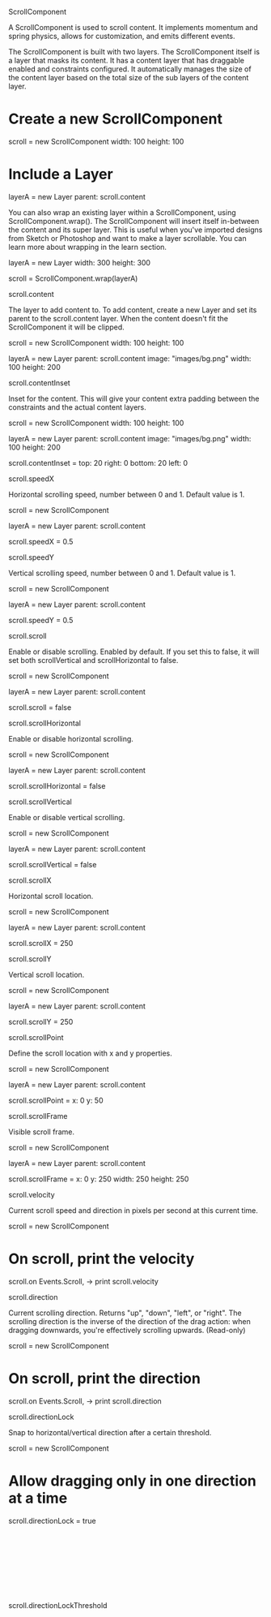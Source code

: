 ScrollComponent

A ScrollComponent is used to scroll content. It implements momentum and spring physics, allows for customization, and emits different events.

The ScrollComponent is built with two layers. The ScrollComponent itself is a layer that masks its content. It has a content layer that has draggable enabled and constraints configured. It automatically manages the size of the content layer based on the total size of the sub layers of the content layer.

# Create a new ScrollComponent 
scroll = new ScrollComponent
    width: 100
    height: 100
 
# Include a Layer 
layerA = new Layer
    parent: scroll.content

You can also wrap an existing layer within a ScrollComponent, using ScrollComponent.wrap(). The ScrollComponent will insert itself in-between the content and its super layer. This is useful when you've imported designs from Sketch or Photoshop and want to make a layer scrollable. You can learn more about wrapping in the learn section.

layerA = new Layer
    width: 300
    height: 300
 
scroll = ScrollComponent.wrap(layerA)

scroll.content <layer>

The layer to add content to. To add content, create a new Layer and set its parent to the scroll.content layer. When the content doesn't fit the ScrollComponent it will be clipped.

scroll = new ScrollComponent
    width: 100
    height: 100
 
layerA = new Layer
    parent: scroll.content
    image: "images/bg.png"
    width: 100
    height: 200

scroll.contentInset <object>

Inset for the content. This will give your content extra padding between the constraints and the actual content layers.

scroll = new ScrollComponent
    width: 100
    height: 100
 
layerA = new Layer
    parent: scroll.content
    image: "images/bg.png"
    width: 100
    height: 200
 
scroll.contentInset =
    top: 20
    right: 0
    bottom: 20
    left: 0

scroll.speedX <number>

Horizontal scrolling speed, number between 0 and 1. Default value is 1.

scroll = new ScrollComponent
 
layerA = new Layer
    parent: scroll.content 
 
scroll.speedX = 0.5

scroll.speedY <number>

Vertical scrolling speed, number between 0 and 1. Default value is 1.

scroll = new ScrollComponent
 
layerA = new Layer
    parent: scroll.content 
 
scroll.speedY = 0.5

scroll.scroll <boolean>

Enable or disable scrolling. Enabled by default. If you set this to false, it will set both scrollVertical and scrollHorizontal to false.

scroll = new ScrollComponent
 
layerA = new Layer
    parent: scroll.content
 
scroll.scroll = false

scroll.scrollHorizontal <boolean>

Enable or disable horizontal scrolling.

scroll = new ScrollComponent
 
layerA = new Layer
    parent: scroll.content
 
scroll.scrollHorizontal = false

scroll.scrollVertical <boolean>

Enable or disable vertical scrolling.

scroll = new ScrollComponent
 
layerA = new Layer
    parent: scroll.content
 
scroll.scrollVertical = false

scroll.scrollX <number>

Horizontal scroll location.

scroll = new ScrollComponent
 
layerA = new Layer
    parent: scroll.content
 
scroll.scrollX = 250

scroll.scrollY <number>

Vertical scroll location.

scroll = new ScrollComponent
 
layerA = new Layer
    parent: scroll.content 
 
scroll.scrollY = 250

scroll.scrollPoint <object>

Define the scroll location with x and y properties.

scroll = new ScrollComponent
 
layerA = new Layer
    parent: scroll.content
 
scroll.scrollPoint =
    x: 0
    y: 50

scroll.scrollFrame <object>

Visible scroll frame.

scroll = new ScrollComponent
 
layerA = new Layer
    parent: scroll.content
 
scroll.scrollFrame =
    x: 0
    y: 250
    width: 250
    height: 250

scroll.velocity <number>

Current scroll speed and direction in pixels per second at this current time.

scroll = new ScrollComponent
 
# On scroll, print the velocity 
scroll.on Events.Scroll, ->
    print scroll.velocity

scroll.direction <string>

Current scrolling direction. Returns "up", "down", "left", or "right". The scrolling direction is the inverse of the direction of the drag action: when dragging downwards, you're effectively scrolling upwards. (Read-only)

scroll = new ScrollComponent
 
# On scroll, print the direction 
scroll.on Events.Scroll, ->
    print scroll.direction

scroll.directionLock <boolean>

Snap to horizontal/vertical direction after a certain threshold.

scroll = new ScrollComponent
 
# Allow dragging only in one direction at a time 
scroll.directionLock = true

scroll.directionLockThreshold <object>

The thresholds for lock directions. The x and y values represent the distance you can drag in a certain direction before it starts locking.

scroll = new ScrollComponent
 
# Snap horizontally after dragging 50px 
# Snap vertically instantly 
scroll.directionLock = true
 
scroll.directionLockThreshold =
    x: 50
    y: 0

scroll.angle <number>

Current scrolling angle (in degrees). The scrolling angle is the inverse of the direction of the drag action: when dragging downwards, you're effectively scrolling upwards. (Read-only)

scroll = new ScrollComponent
 
# On scroll, print the angle 
scroll.on Events.Scroll, ->
    print scroll.angle

scroll.isDragging <boolean>

Whether the layer is currently being dragged (returns false when animating). (Read-only)

scroll = new ScrollComponent
 
# Check if the layer is being dragged 
scroll.onMove ->
    print scroll.isDragging

scroll.isMoving <boolean>

Whether the content is currently moving, either by dragging or by a momentum/bounce animation. (Read-only)

scroll = new ScrollComponent
 
# Check if the layer is moving 
scroll.onMove ->
    print scroll.isMoving

scroll.closestContentLayer(originX, originY)

Get the layer closest to the ScrollComponent, depending on the defined origin. The origin is defined as numbers between 0 and 1, where (0,0) is the top-left corner, (0.5, 0.5) the center, and (1,1) the bottom-right corner.

The default values are (0,0). This means that it calculates the distance from the top-left of the ScrollComponent to the top-left of the content layers.

scroll = new ScrollComponent
 
# Create content layers 
layerA = new Layer
    parent: scroll.content
    name: "layerA"
    x: 0
    y: 0
 
layerB = new Layer
    parent: scroll.content
    name: "layerB"
    x: 50
    y: 50
 
# Get the Layer of which the center point is closest 
# to the center point of the ScrollComponent 
print scroll.closestContentLayer(0.5, 0.5)

scroll.closestContentLayerForScrollPoint(originX, originY)

Get the content layer closest to a specific point.

scroll = new ScrollComponent
 
# Create content layers 
layerA = new Layer
    parent: scroll.content
    name: "layerA"
    x: 0
    y: 0
 
layerB = new Layer
    parent: scroll.content
    name: "layerB"
    x: 50
    y: 50
 
# Get the layer of which the top-left 
# corner is closest to x: 50, y: 25 
print scroll.closestContentLayerForScrollPoint(
    x: 50
    y: 25
)
 
# Returns layerB 

You can adjust the origin values to define how the distance is calculated. The default values are (0,0). This means that it calculates the distance from the top-left of the ScrollComponent to the top-left of the content layers.

scroll = new ScrollComponent
 
# Create content layers 
layerA = new Layer
    parent: scroll.content
    name: "layerA"
    x: 0
    y: 0
 
 
layerB = new Layer
    parent: scroll.content
    name: "layerB"
    x: 50
    y: 50
 
# With the origins set to the center, 
# layerA becomes the closest 
print scroll.closestContentLayerForScrollPoint({ x: 50, y: 25 }, 0.5, 0.5)
 
# Returns layerA 

scroll.scrollToPoint(point, animate, animationOptions)

Scroll to a specific point, optionally animating.

Arguments

point — An object with x and y properties.
animate — A boolean, set to true by default. (Optional)
animationOptions — An object with curve, time, delay and repeat properties. (Optional)
scroll = new ScrollComponent
 
# Scroll content to x: 200, y: 100 
scroll.scrollToPoint(
    x: 200, y: 100
    true
    curve: "ease"
)
 
# Scroll very slowly 
scroll.scrollToPoint(
    x: 200, y: 100
    true
    curve: "ease", time: 10
)

scroll.scrollToLayer(layer, originX, originY, animate, animationOptions)

Scroll to a specific layer. You can only scroll to layers that are children of the scroll.content layer.

Arguments

layer — A layer object.
originX — A number between 0 and 1. (Optional)
originY — A number between 0 and 1. (Optional)
animate — A boolean, set to true by default. (Optional)
animationOptions — An object with curve, time, delay and repeat properties. (Optional)
# Create ScrollComponent 
scroll = new ScrollComponent
    width: 500
    height: 500
 
# Define Background 
layerA = new Layer
    x: 500
    y: 1000
    image: "bg.png"
    parent: scroll.content
 
# Scroll to this layer 
scrollerA = new Layer
    parent: scroll.content
 
scroll.scrollToLayer(scrollerA)

The originX and originY arguments define the point within the layer that will be scrolled to. The default values are 0,0 - which is the top-left corner.

scroll.scrollToLayer(
    layerA
    0.5, 0
    true
    time: 2
)

scroll.scrollToClosestLayer(originX, originY)

Scroll to the closest content layer, using the given origin. The default values are (0,0) which is the top-left corner, (0.5, 0.5) the center, and (1,1) the bottom-right corner.

Arguments

originX — A number between 0 and 1.
originY — A number between 0 and 1.
scroll = new ScrollComponent
 
layerA = new Layer
    parent: scroll.content
    x: 75
    y: 75
 
# Scroll to the center of layerA 
scroll.scrollToClosestLayer(0.5, 0.5)

scroll.mouseWheelEnabled <boolean>

Enable or disable scrolling with mousewheel. Disabled by default. When set to true, layers can be scrolled both by dragging and with the mouse.

scroll = new ScrollComponent
    width: 100
    height: 100
 
# Allow scrolling with mouse 
scroll.mouseWheelEnabled = true
 
layerA = new Layer
    parent: scroll.content
    image: "images/bg.png"
    width: 100
    height: 200

scroll.wrap(layer)

Wraps a layer within a new ScrollComponent. This is useful to create scrollable layers out of imported layers.

# Import files from Sketch 
sketch = Framer.Importer.load "imported/Scrollable"
 
# Wrap the "content" layer group 
scroll = ScrollComponent.wrap(sketch.content)

Now, scroll is the variable name of the ScrollComponent. This also automatically wraps your layer within a ScrollContent layer, which you can select to adjust certain properties like momentum, overdrag or bounce.

# Import files from Sketch 
sketch = Framer.Importer.load "imported/Scrollable"
 
# Wrap the "content" layer group 
scroll = ScrollComponent.wrap(sketch.content)
 
# Change scroll properties 
scroll.scrollHorizontal = false
scroll.speedY = 0.5
 
# Change scroll.content properties 
scroll.content.draggable.momentum = true
scroll.content.draggable.overdrag = false
scroll.content.draggable.bounce = false

scroll.updateContent()

Re-calculates and updates the size of the content and the dragging constraints. It also accounts for the contentInset.

If you're looking to change the size of your content layers, you can call it to update the size of your ScrollComponent accordingly.

scroll = new ScrollComponent
 
# Update the contents of the ScrollComponent 
scroll.updateContent()

scroll.copy()

Copies a ScrollComponent, including its content and properties.

scroll = new ScrollComponent
 
layerA = new Layer
    parent: scroll.content
 
# Copy the ScrollComponent 
scrollB = scroll.copy()

scroll.propagateEvents <boolean>

Set the propagateEvents property of the draggable content layer. Set to true by default. This is useful when working with nested ScrollComponents or PageComponents.

Let's say you'd like to have a draggable layer within the scroll.content layer. By default, moving the layer will also move the scroll.content. This is because both layers will listen to the dragging events.

To prevent any draggable children from passing events to its parent, set propagateEvents to false. This applies to all nested draggable layers.

scroll = new ScrollComponent
    width: Screen.width,
    height: Screen.height
 
scroll.content.backgroundColor = "#28affa"
 
layerA = new Layer
    parent: scroll.content,
    backgroundColor: "#fff"
 
layerA.draggable.enabled = true
 
# Setting propagateEvents to false allows you to drag layerA 
# without also scrolling within the ScrollComponent 
layerA.draggable.propagateEvents = false

